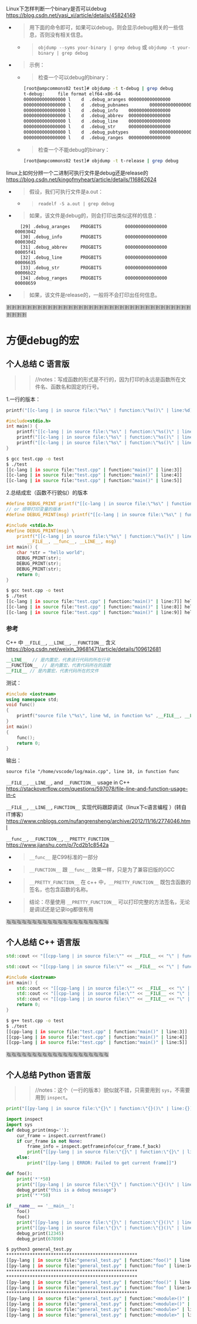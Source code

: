 
Linux下怎样判断一个binary是否可以debug https://blog.csdn.net/yasi_xi/article/details/45824149
- > 用下面的命令即可，如果可以debug，则会显示debug相关的一些信息，否则没有相关信息。
  * > `objdump --syms your-binary | grep debug`  或  `objdump -t your-binary | grep debug`
- > 示例：
  * > 检查一个可以debug的binary：
    ```sh
    [root@ampcommons02 test]# objdump -t t-debug | grep debug
    t-debug:     file format elf64-x86-64
    0000000000000000 l    d  .debug_aranges 0000000000000000              .debug_aranges
    0000000000000000 l    d  .debug_pubnames        0000000000000000              .debug_pubnames
    0000000000000000 l    d  .debug_info    0000000000000000              .debug_info
    0000000000000000 l    d  .debug_abbrev  0000000000000000              .debug_abbrev
    0000000000000000 l    d  .debug_line    0000000000000000              .debug_line
    0000000000000000 l    d  .debug_str     0000000000000000              .debug_str
    0000000000000000 l    d  .debug_pubtypes        0000000000000000              .debug_pubtypes
    0000000000000000 l    d  .debug_ranges  0000000000000000              .debug_ranges
    ```
  * > 检查一个不能debug的binary：
    ```sh
    [root@ampcommons02 test]# objdump -t t-release | grep debug
    ```

linux上如何分辨一个二进制可执行文件是debug还是release的 https://blog.csdn.net/kingofmyheart/article/details/116862624
- > 假设，我们可执行文件是a.out：
  * > `readelf -S a.out | grep debug`
- > 如果，该文件是debug的，则会打印出类似这样的信息：
  ```console
    [29] .debug_aranges    PROGBITS         0000000000000000  00003042
    [30] .debug_info       PROGBITS         0000000000000000  000030d2
    [31] .debug_abbrev     PROGBITS         0000000000000000  00005f41
    [32] .debug_line       PROGBITS         0000000000000000  00006635
    [33] .debug_str        PROGBITS         0000000000000000  00006b22
    [34] .debug_ranges     PROGBITS         0000000000000000  00008659
  ```
- > 如果，该文件是release的，一般将不会打印出任何信息。

:u5272::u5272::u5272::u5272::u5272::u5272::u5272::u5272::u5272::u5272::u5272::u5272::u5272::u5272::u5272::u5272::u5272::u5272::u5272::u5272::u5272::u5272::u5272::u5272::u5272::u5272::u5272::u5272::u5272::u5272::u5272::u5272::u5272::u5272::u5272::u5272::u5272::u5272::u5272::u5272:

# 方便debug的宏

## 个人总结 C 语言版
>> //notes：写成函数的形式是不行的，因为打印的永远是函数所在文件名、函数名和固定的行号。

1.一行的版本：
```c
printf("[[c-lang | in source file:\"%s\" | function:\"%s()\" | line:%d]]\n", __FILE__, __FUNCTION__, __LINE__);
```
```c
#include<stdio.h>
int main() {
    printf("[[c-lang | in source file:\"%s\" | function:\"%s()\" | line:%d]]\n", __FILE__, __FUNCTION__, __LINE__);
    printf("[[c-lang | in source file:\"%s\" | function:\"%s()\" | line:%d]]\n", __FILE__, __FUNCTION__, __LINE__);
    printf("[[c-lang | in source file:\"%s\" | function:\"%s()\" | line:%d]]\n", __FILE__, __FUNCTION__, __LINE__);
}
```
```sh
$ gcc test.cpp -o test
$ ./test 
[[c-lang | in source file:"test.cpp" | function:"main()" | line:3]]
[[c-lang | in source file:"test.cpp" | function:"main()" | line:4]]
[[c-lang | in source file:"test.cpp" | function:"main()" | line:5]]
```

2.总结成宏（函数不行貌似）的版本
```c
#define DEBUG_PRINT printf("[[c-lang | in source file:\"%s\" | function:\"%s()\" | line:%d]] %s\n", __FILE__, __func__, __LINE__)
// or 顺带打印变量的版本
#define DEBUG_PRINT(msg) printf("[[c-lang | in source file:\"%s\" | function:\"%s()\" | line:%d]] %s\n", __FILE__, __func__, __LINE__, msg)
```
```c
#include <stdio.h>
#define DEBUG_PRINT(msg) \
    printf("[[c-lang | in source file:\"%s\" | function:\"%s()\" | line:%d]] %s\n", \
        __FILE__, __func__, __LINE__, msg)
int main() {
    char *str = "hello world";
    DEBUG_PRINT(str);
    DEBUG_PRINT(str);
    DEBUG_PRINT(str);
    return 0;
}
```
```sh
$ gcc test.cpp -o test
$ ./test 
[[c-lang | in source file:"test.cpp" | function:"main()" | line:7]] hello world
[[c-lang | in source file:"test.cpp" | function:"main()" | line:8]] hello world
[[c-lang | in source file:"test.cpp" | function:"main()" | line:9]] hello world
```

### 参考

C++ 中 `__FILE__`, `__LINE__`, `__FUNCTION__` 含义 https://blog.csdn.net/weixin_39681471/article/details/109612681
```cpp
__LINE__  // 是内置宏，代表该行代码的所在行号
__FUNCTION__　// 是内置宏，代表代码所在的函数
__FILE__ // 是内置宏，代表代码所在的文件
```
测试：
```cpp
#include <iostream>
using namespace std;
void func()
{
    printf("source file \"%s\", line %d, in function %s" ,__FILE__, __LINE__, __FUNCTION__);
}
int main()
{
    func();
    return 0;
}
```
输出：
```console
source file "/home/vscode/log/main.cpp", line 10, in function func
```

`__FILE__`, `__LINE__`, and `__FUNCTION__` usage in C++ https://stackoverflow.com/questions/597078/file-line-and-function-usage-in-c

`__FILE__`, `__LINE__`, `FUNCTION__` 实现代码跟踪调试（linux下c语言编程 ）(转自IT博客） https://www.cnblogs.com/nufangrensheng/archive/2012/11/16/2774046.html

`__func__`, `__FUNCTION__`, `__PRETTY_FUNCTION__` https://www.jianshu.com/p/7cd2b1c8542a
- > `__func__` 是C99标准的一部分
- > `__FUNCTION__` 跟 `__func__` 效果一样，只是为了兼容旧版的GCC
- > `__PRETTY_FUNCTION__` 在 c++ 中，`__PRETTY_FUNCTION__` 既包含函数的签名，也包含函数的名称。
- > 结论：尽量使用 `__PRETTY_FUNCTION__` 可以打印完整的方法签名，无论是调试还是记录log都很有用

:u6307::u6307::u6307::u6307::u6307::u6307::u6307::u6307::u6307::u6307::u6307::u6307::u6307::u6307::u6307::u6307::u6307::u6307::u6307::u6307:

## 个人总结 C++ 语言版

```cpp
std::cout << "[[cpp-lang | in source file:\"" << __FILE__ << "\" | function:\"" << __FUNCTION__ << "()\" | line:" << __LINE__ << "]] " << std::endl;
```
```cpp
std::cout << "[[cpp-lang | in source file:\"" << __FILE__ << "\" | function:\"" << __FUNCTION__ << "()\" | line:" << __LINE__ << "]] " << var << std::endl;
```
```cpp
#include <iostream>
int main() {
    std::cout << "[[cpp-lang | in source file:\"" << __FILE__ << "\" | function:\"" << __FUNCTION__ << "()\" | line:" << __LINE__ << "]] " << std::endl;
    std::cout << "[[cpp-lang | in source file:\"" << __FILE__ << "\" | function:\"" << __FUNCTION__ << "()\" | line:" << __LINE__ << "]] " << std::endl;
    std::cout << "[[cpp-lang | in source file:\"" << __FILE__ << "\" | function:\"" << __FUNCTION__ << "()\" | line:" << __LINE__ << "]] " << std::endl;
    return 0;
}
```
```sh
$ g++ test.cpp -o test
$ ./test 
[[cpp-lang | in source file:"test.cpp" | function:"main()" | line:3]] 
[[cpp-lang | in source file:"test.cpp" | function:"main()" | line:4]] 
[[cpp-lang | in source file:"test.cpp" | function:"main()" | line:5]]
```


:u6307::u6307::u6307::u6307::u6307::u6307::u6307::u6307::u6307::u6307::u6307::u6307::u6307::u6307::u6307::u6307::u6307::u6307::u6307::u6307:

## 个人总结 Python 语言版

>> //notes：这个（一行的版本）貌似就不错，只需要用到 `sys`，不需要用到 `inspect`。
```py
print("[[py-lang | in source file:\"{}\" | function:\"{}()\" | line:{}]]".format(__file__, sys._getframe().f_code.co_name, sys._getframe().f_lineno))
```
```py
import inspect
import sys
def debug_print(msg=''):
    cur_frame = inspect.currentframe()
    if cur_frame is not None:
        frame_info = inspect.getframeinfo(cur_frame.f_back)
        print("[[py-lang | in source file:\"{}\" | function:\"{}\" | line:{}]] {}".format(frame_info.filename, inspect.stack()[1][3], frame_info.lineno, msg))
    else:
        print("[[py-lang | ERROR: Failed to get current frame]]")

def foo():
    print('*'*50)
    print("[[py-lang | in source file:\"{}\" | function:\"{}()\" | line:{}]]".format(__file__, sys._getframe().f_code.co_name, sys._getframe().f_lineno))
    debug_print("this is a debug message")
    print('*'*50)

if __name__ == '__main__':
    foo()
    foo()
    print("[[py-lang | in source file:\"{}\" | function:\"{}()\" | line:{}]]".format(__file__, sys._getframe().f_code.co_name, sys._getframe().f_lineno))
    print("[[py-lang | in source file:\"{}\" | function:\"{}()\" | line:{}]]".format(__file__, sys._getframe().f_code.co_name, sys._getframe().f_lineno))
    debug_print(12345)
    debug_print(67890)
```
```sh
$ python3 general_test.py 
**************************************************
[[py-lang | in source file:"general_test.py" | function:"foo()" | line:13]]
[[py-lang | in source file:"general_test.py" | function:"foo" | line:14]] this is a debug message
**************************************************
**************************************************
[[py-lang | in source file:"general_test.py" | function:"foo()" | line:13]]
[[py-lang | in source file:"general_test.py" | function:"foo" | line:14]] this is a debug message
**************************************************
[[py-lang | in source file:"general_test.py" | function:"<module>()" | line:20]]
[[py-lang | in source file:"general_test.py" | function:"<module>()" | line:21]]
[[py-lang | in source file:"general_test.py" | function:"<module>" | line:22]] 12345
[[py-lang | in source file:"general_test.py" | function:"<module>" | line:23]] 67890
```
